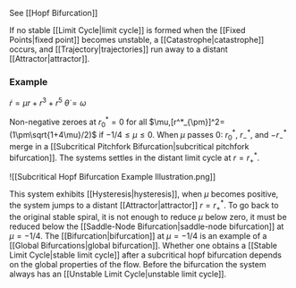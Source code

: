 See [[Hopf Bifurcation]]

If no stable [[Limit Cycle|limit cycle]] is formed when the [[Fixed Points|fixed point]] becomes unstable, a [[Catastrophe|catastrophe]] occurs, and [[Trajectory|trajectories]] run away to a distant [[Attractor|attractor]]. 

### Example

$\dot r=\mu r + r^3+r^5$
$\dot \theta=\omega$

Non-negative zeroes at $r_0^*=0$ for all $\mu,[r^*_{\pm}]^2=(1\pm\sqrt{1+4\mu}/2)$ if $-1/4\le \mu\le 0$. When $\mu$ passes $0:$ $r_0^*$, $r_-^*$, and $-r^*_-$ merge in a [[Subcritical Pitchfork Bifurcation|subcritical pitchfork bifurcation]]. The systems settles in the distant limit cycle at $r=r^*_+$.

![[Subcritical Hopf Bifurcation Example Illustration.png]]

This system exhibits [[Hysteresis|hysteresis]], when $\mu$ becomes positive, the system jumps to a distant [[Attractor|attractor]] $r=r^*_+$. To go back to the original stable spiral, it is not enough to reduce $\mu$ below zero, it must be reduced below the [[Saddle-Node Bifurcation|saddle-node bifurcation]] at $\mu=-1/4$. The [[Bifurcation|bifurcation]] at $\mu=-1/4$ is an example of a [[Global Bifurcations|global bifurcation]]. Whether one obtains a [[Stable Limit Cycle|stable limit cycle]] after a subcritical hopf bifurcation depends on the global properties of the flow. Before the bifurcation the system always has an [[Unstable Limit Cycle|unstable limit cycle]].
